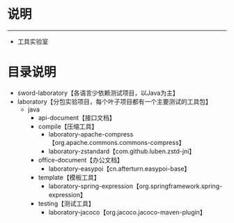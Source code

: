 # 说明 #
----------
- 工具实验室


# 目录说明
- sword-laboratory【各语言少依赖测试项目，以Java为主】
- laboratory【分包实验项目，每个叶子项目都有一个主要测试的工具包】
  - java
    - api-document【接口文档】
    - compile【压缩工具】
      - laboratory-apache-compress【org.apache.commons.commons-compress】
      - laboratory-zstandard【com.github.luben.zstd-jni】
    - office-document【办公文档】
      - laboratory-easypoi【cn.afterturn.easypoi-base】
    - template【模板工具】
      - laboratory-spring-expression【org.springframework.spring-expression】
    - testing【测试工具】
      - laboratory-jacoco【org.jacoco.jacoco-maven-plugin】